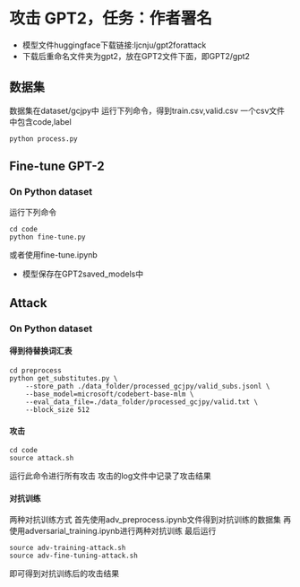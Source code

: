 # 攻击 GPT2，任务：作者署名
* 模型文件huggingface下载链接:ljcnju/gpt2forattack
* 下载后重命名文件夹为gpt2，放在GPT2文件下面，即GPT2/gpt2

## 数据集
数据集在dataset/gcjpy中
运行下列命令，得到train.csv,valid.csv
一个csv文件中包含code,label
```
python process.py
```

## Fine-tune GPT-2
### On Python dataset

运行下列命令
```shell
cd code
python fine-tune.py
```
或者使用fine-tune.ipynb
* 模型保存在GPT2saved_models中

## Attack

### On Python dataset

#### 得到待替换词汇表
```
cd preprocess
python get_substitutes.py \
    --store_path ./data_folder/processed_gcjpy/valid_subs.jsonl \
    --base_model=microsoft/codebert-base-mlm \
    --eval_data_file=./data_folder/processed_gcjpy/valid.txt \
    --block_size 512
```

#### 攻击

```shell
cd code
source attack.sh
```
运行此命令进行所有攻击
攻击的log文件中记录了攻击结果

#### 对抗训练
两种对抗训练方式
首先使用adv_preprocess.ipynb文件得到对抗训练的数据集
再使用adversarial_training.ipynb进行两种对抗训练
最后运行
```shell
source adv-training-attack.sh
source adv-fine-tuning-attack.sh
```
即可得到对抗训练后的攻击结果